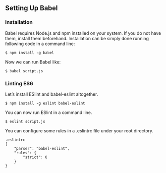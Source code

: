 ## Setting Up Babel
### Installation
Babel requires Node.js and npm installed on your system. If you do not have them, install them beforehand. Installation can be simply done running following code in a command line:

    $ npm install -g babel
  
Now we can run Babel like:

    $ babel script.js

### Linting ES6
Let’s install ESlint and babel-eslint altogether.

    $ npm install -g eslint babel-eslint
You can now run ESlint in a command line.

    $ eslint script.js
You can configure some rules in a .eslintrc file under your root directory.

    .eslintrc
    {
        "parser": "babel-eslint",
        "rules": {
            "strict": 0
        }
    }
